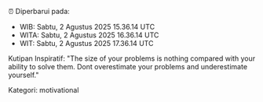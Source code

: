 ⏰ Diperbarui pada:
- WIB: Sabtu, 2 Agustus 2025 15.36.14 UTC
- WITA: Sabtu, 2 Agustus 2025 16.36.14 UTC
- WIT: Sabtu, 2 Agustus 2025 17.36.14 UTC

Kutipan Inspiratif:
"The size of your problems is nothing compared with your ability to solve them. Dont overestimate your problems and underestimate yourself."


Kategori: motivational

